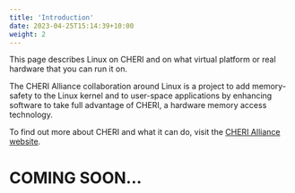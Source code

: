 ```yaml
---
title: 'Introduction'
date: 2023-04-25T15:14:39+10:00
weight: 2
---
```


This page describes Linux on CHERI and on what virtual platform or real hardware that you can run it on.

<!--more-->

The CHERI Alliance collaboration around Linux is a project to add memory-safety to the Linux kernel and to user-space applications by enhancing software to take full advantage of CHERI, a hardware memory access technology.

To find out more about CHERI and what it can do, visit the [CHERI Alliance website](https://cheri-alliance.org/).

# COMING SOON...
